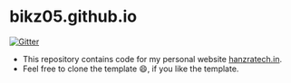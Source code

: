# bikz05.github.io

[![Gitter](https://badges.gitter.im/Join%20Chat.svg)](https://gitter.im/bikz05/bikz05.github.io?utm_source=badge&utm_medium=badge&utm_campaign=pr-badge&utm_content=badge)

* This repository contains code for my personal website [hanzratech.in](htt[://hanzratech.in).
* Feel free to clone the template :smile:, if you like the template.
